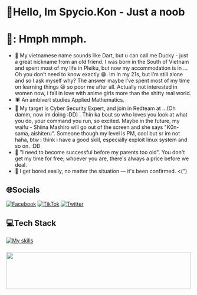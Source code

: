 # 💫Hello, Im Spycio.Kon - Just a noob
# 💫: Hmph mmph.
  + 🥇 My vietnamese name sounds like Dart, but u can call me Ducky - just a great nickname from an old friend. I was born in the South of Vietnam and spent most of my life in Pleiku, but now my accommodation is in ... Oh you don’t need to know exactly 😁. Im in my 21s, but I’m still alone and so I ask myself why? The answer maybe I’ve spent most of my time on learning things 😆 so poor me after all. Actually not interested in women now, i fall in love with anime girls more than the shitty real world. 
  + 🕷️  An ambivert studies Applied Mathematics. 
  + 🐧 My target is Cyber Security Expert, and join in Redteam at ...(Oh damm, now im doing :DD) . Thin ka bout so who loves you look at what you do, your command you run, so excited. Maybe in the future, my waifu - Shiina Mashiro will go out of the screen and she says "K0n-sama, aishiteru". Someone though my level is PM, cool but sr im not haha, btw i think i have a good skill, especially exploit linux system and so on. :DĐ
  + 🦢 "I need to become successful before my parents too old". You don't get my time for free; whoever you are, there's always a price before we deal.
  + 🦆 I get bored easily, no matter the situation — it's been confirmed. <(")
## 🌐Socials
[![Facebook](https://img.shields.io/badge/Facebook-%231877F2.svg?logo=Facebook&logoColor=white)](https://www.facebook.com/s1mpl3Love) [![TikTok](https://img.shields.io/badge/TikTok-%23000000.svg?logo=TikTok&logoColor=white)](https://www.tiktok.com/@spyciokon) [![Twitter](https://img.shields.io/badge/Twitter-%231DA1F2.svg?logo=Twitter&logoColor=white)](https://twitter.com/KonSpycio) 

## 💻Tech Stack
[![My skills](https://skillicons.dev/icons?i=c,cpp,php,python,mysql,javascript,r,expressjs,linux,vscode,anaconda&perline=15)](https://laxiisteam.blogspot.com)

### 
<img src="https://tryhackme-badges.s3.amazonaws.com/hackervnn40.png" width="500px" height="100px"/>
